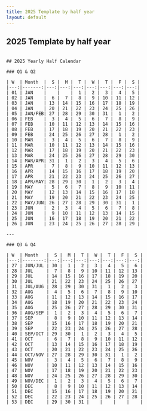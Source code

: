 ```yaml
---
title: 2025 Template by half year
layout: default
---
```


## 2025 Template by half year

<pre>
  <code>
## 2025 Yearly Half Calendar

### Q1 & Q2

| W  | Month  |  S |  M |  T |  W |  T |  F |  S |
|---:|-------:|---:|---:|---:|---:|---:|---:|---:|
| 01 | JAN    |    |    |  1 |  2 |  3 |  4 |  5 |
| 02 | JAN    |  6 |  7 |  8 |  9 | 10 | 11 | 12 |
| 03 | JAN    | 13 | 14 | 15 | 16 | 17 | 18 | 19 |
| 04 | JAN    | 20 | 21 | 22 | 23 | 24 | 25 | 26 |
| 05 | JAN/FEB| 27 | 28 | 29 | 30 | 31 |  1 |  2 |
| 06 | FEB    |  3 |  4 |  5 |  6 |  7 |  8 |  9 |
| 07 | FEB    | 10 | 11 | 12 | 13 | 14 | 15 | 16 |
| 08 | FEB    | 17 | 18 | 19 | 20 | 21 | 22 | 23 |
| 09 | FEB    | 24 | 25 | 26 | 27 | 28 |  1 |  2 |
| 10 | MAR    |  3 |  4 |  5 |  6 |  7 |  8 |  9 |
| 11 | MAR    | 10 | 11 | 12 | 13 | 14 | 15 | 16 |
| 12 | MAR    | 17 | 18 | 19 | 20 | 21 | 22 | 23 |
| 13 | MAR    | 24 | 25 | 26 | 27 | 28 | 29 | 30 |
| 14 | MAR/APR| 31 |  1 |  2 |  3 |  4 |  5 |  6 |
| 15 | APR    |  7 |  8 |  9 | 10 | 11 | 12 | 13 |
| 16 | APR    | 14 | 15 | 16 | 17 | 18 | 19 | 20 |
| 17 | APR    | 21 | 22 | 23 | 24 | 25 | 26 | 27 |
| 18 | APR/MAY| 28 | 29 | 30 |  1 |  2 |  3 |  4 |
| 19 | MAY    |  5 |  6 |  7 |  8 |  9 | 10 | 11 |
| 20 | MAY    | 12 | 13 | 14 | 15 | 16 | 17 | 18 |
| 21 | MAY    | 19 | 20 | 21 | 22 | 23 | 24 | 25 |
| 22 | MAY/JUN| 26 | 27 | 28 | 29 | 30 | 31 |  1 |
| 23 | JUN    |  2 |  3 |  4 |  5 |  6 |  7 |  8 |
| 24 | JUN    |  9 | 10 | 11 | 12 | 13 | 14 | 15 |
| 25 | JUN    | 16 | 17 | 18 | 19 | 20 | 21 | 22 |
| 26 | JUN    | 23 | 24 | 25 | 26 | 27 | 28 | 29 |

---

### Q3 & Q4

| W  | Month   |  S |  M |  T |  W |  T |  F |  S |
|---:|--------:|---:|---:|---:|---:|---:|---:|---:|
| 27 | JUN/JUL | 30 |  1 |  2 |  3 |  4 |  5 |  6 |
| 28 | JUL     |  7 |  8 |  9 | 10 | 11 | 12 | 13 |
| 29 | JUL     | 14 | 15 | 16 | 17 | 18 | 19 | 20 |
| 30 | JUL     | 21 | 22 | 23 | 24 | 25 | 26 | 27 |
| 31 | JUL/AUG | 28 | 29 | 30 | 31 |  1 |  2 |  3 |
| 32 | AUG     |  4 |  5 |  6 |  7 |  8 |  9 | 10 |
| 33 | AUG     | 11 | 12 | 13 | 14 | 15 | 16 | 17 |
| 34 | AUG     | 18 | 19 | 20 | 21 | 22 | 23 | 24 |
| 35 | AUG     | 25 | 26 | 27 | 28 | 29 | 30 | 31 |
| 36 | AUG/SEP |  1 |  2 |  3 |  4 |  5 |  6 |  7 |
| 37 | SEP     |  8 |  9 | 10 | 11 | 12 | 13 | 14 |
| 38 | SEP     | 15 | 16 | 17 | 18 | 19 | 20 | 21 |
| 39 | SEP     | 22 | 23 | 24 | 25 | 26 | 27 | 28 |
| 40 | SEP/OCT | 29 | 30 |  1 |  2 |  3 |  4 |  5 |
| 41 | OCT     |  6 |  7 |  8 |  9 | 10 | 11 | 12 |
| 42 | OCT     | 13 | 14 | 15 | 16 | 17 | 18 | 19 |
| 43 | OCT     | 20 | 21 | 22 | 23 | 24 | 25 | 26 |
| 44 | OCT/NOV | 27 | 28 | 29 | 30 | 31 |  1 |  2 |
| 45 | NOV     |  3 |  4 |  5 |  6 |  7 |  8 |  9 |
| 46 | NOV     | 10 | 11 | 12 | 13 | 14 | 15 | 16 |
| 47 | NOV     | 17 | 18 | 19 | 20 | 21 | 22 | 23 |
| 48 | NOV     | 24 | 25 | 26 | 27 | 28 | 29 | 30 |
| 49 | NOV/DEC |  1 |  2 |  3 |  4 |  5 |  6 |  7 |
| 50 | DEC     |  8 |  9 | 10 | 11 | 12 | 13 | 14 |
| 51 | DEC     | 15 | 16 | 17 | 18 | 19 | 20 | 21 |
| 52 | DEC     | 22 | 23 | 24 | 25 | 26 | 27 | 28 |
| 53 | DEC     | 29 | 30 | 31 |    |    |    |    |    
    
  </code>
</pre>
